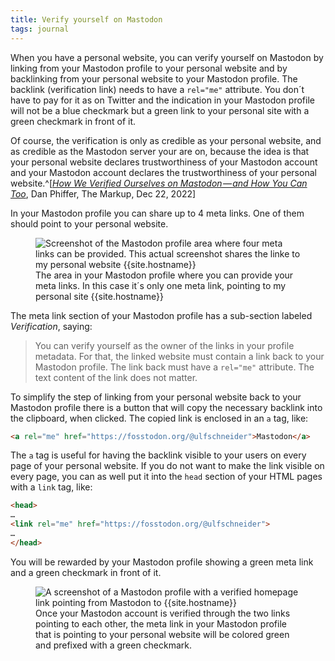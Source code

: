 ```yaml
---
title: Verify yourself on Mastodon
tags: journal
---
```

When you have a personal website, you can verify yourself on Mastodon by linking from your Mastodon profile to your personal website and by backlinking from your personal website to your Mastodon profile. The backlink (verification link) needs to have a `rel="me"` attribute. You don´t have to pay for it as on Twitter and the indication in your Mastodon profile will not be a blue checkmark but a green link to your personal site with a green checkmark in front of it.

Of course, the verification is only as credible as your personal website, and as credible as the Mastodon server your are on, because the idea is that your personal website declares trustworthiness of your Mastodon account and your Mastodon account declares the trustworthiness of your personal website.^[[<cite>How We Verified Ourselves on Mastodon — and How You Can Too</cite>](https://themarkup.org/levelup/2022/12/22/how-we-verified-ourselves-on-mastodon-and-how-you-can-too), Dan Phiffer, The Markup, Dec 22, 2022]

In your Mastodon profile you can share up to 4 meta links. One of them should point to your personal website.

<figure>
<img src="/img/mastodon/meta-links.png" alt="Screenshot of the Mastodon profile area where four meta links can be provided. This actual screenshot shares the linke to my personal website {{site.hostname}}">
<figcaption>The area in your Mastodon profile where you can provide your meta links. In this case it´s only one meta link, pointing to my personal site {{site.hostname}}</figcaption>
</figure>

The meta link section of your Mastodon profile has a sub-section labeled *Verification*, saying:

> You can verify yourself as the owner of the links in your profile metadata. For that, the linked website must contain a link back to your Mastodon profile. The link back must have a `rel="me"` attribute. The text content of the link does not matter. 

To simplify the step of linking from your personal website back to your Mastodon profile there is a button that will copy the necessary backlink into the clipboard, when clicked. The copied link is enclosed in an `a` tag, like:

```html
<a rel="me" href="https://fosstodon.org/@ulfschneider">Mastodon</a>
```

The `a` tag is useful for having the backlink visible to your users on every page of your personal website. If you do not want to make the link visible on every page, you can as well put it into the `head` section of your HTML pages with a `link` tag, like:

```html
<head>
…
<link rel="me" href="https://fosstodon.org/@ulfschneider">
…
</head>
```

You will be rewarded by your Mastodon profile showing a green meta link and a green checkmark in front of it.

<figure>
<img src="/img/mastodon/verified-green.png" alt="A screenshot of a Mastodon profile with a verified homepage link pointing from Mastodon to {{site.hostname}}">
<figcaption>Once your Mastodon account is verified through the two links pointing to each other, the meta link in your Mastodon profile that is pointing to your personal website will be colored green and prefixed with a green checkmark.</figcaption>
</figure>


